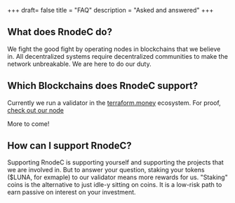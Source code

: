 +++
draft= false
title = "FAQ"
description = "Asked and answered"
+++

## What does RnodeC do?

We fight the good fight by operating nodes in blockchains that we believe in.  All decentralized systems require decentralized communities to make the network unbreakable.  We are here to do our duty.

## Which Blockchains does RnodeC support?

Currently we run a validator in the [terraform.money](https://terraform.money) ecosystem.  For proof, [check out our node](https://hubble.figment.io/terra/chains/columbus-4/validators/AFE642901FCA4501BC0E2641A43B54E8E9D948FC)

More to come!  

## How can I support RnodeC?

Supporting RnodeC is supporting yourself and supporting the projects that we are involved in.  But to answer your question, staking your tokens ($LUNA, for exmaple) to our validator means more rewards for us.  "Staking" coins is the alternative to just idle-y sitting on coins.  It is a low-risk path to earn passive on interest on your investment. 